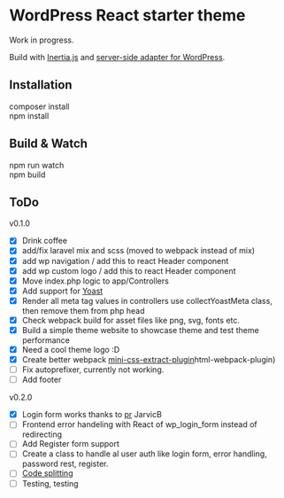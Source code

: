 # WordPress React starter theme

Work in progress.

Build with [Inertia.js](https://inertiajs.com) and [server-side adapter for WordPress](https://github.com/boxybird/inertia-wordpress/).

## Installation

composer install<br />
npm install<br />

## Build & Watch

npm run watch<br />
npm build<br />

## ToDo 

v0.1.0
- [x] Drink coffee
- [x] add/fix laravel mix and scss (moved to webpack instead of mix)
- [x] add wp navigation / add this to react Header component
- [x] add wp custom logo / add this to react Header component
- [x] Move index.php logic to app/Controllers
- [x] Add support for [Yoast](https://yoast.com/wordpress/plugins/seo/)
- [x] Render all meta tag values in controllers use collectYoastMeta class, then remove them from php head
- [x] Check webpack build for asset files like png, svg, fonts etc.
- [x] Build a simple theme website to showcase theme and test theme performance
- [x] Need a cool theme logo :D
- [x] Create better webpack [mini-css-extract-plugin](https://webpack.js.org/plugins/mini-css-extract-plugin/)html-webpack-plugin)
- [ ] Fix autoprefixer, currently not working.
- [ ] Add footer

v0.2.0
- [x] Login form works thanks to [pr](https://github.com/jefsev/Ress/pull/37) JarvicB
- [ ] Frontend error handeling with React of wp_login_form instead of redirecting
- [ ] Add Register form support
- [ ] Create a class to handle al user auth like login form, error handling, password rest, register.
- [ ] [Code splitting](https://webpack.js.org/guides/code-splitting/)
- [ ] Testing, testing